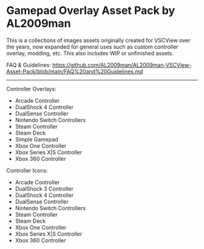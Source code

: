 # Gamepad Overlay Asset Pack by AL2009man

This is a collections of images assets originally created for VSCView over the years, now expanded for general uses such as custom controller overlay, modding, etc. This also includes WIP or unfinished assets.


FAQ & Guidelines: https://github.com/AL2009man/AL2009man-VSCView-Asset-Pack/blob/main/FAQ%20and%20Guidelines.md

---


Controller Overlays: 

* Arcade Controller
* DualShock 4 Controller
* DualSense Controller
* Nintendo Switch Controllers
* Steam Controller
* Steam Deck
* Simple Gamepad
* Xbox One  Controller
* Xbox Series X|S Controller
* Xbox 360 Controller

Controller Icons:

* Arcade Controller
* DualShock 3 Controller
* DualShock 4 Controller
* DualSense Controller
* Nintendo Switch Controllers
* Steam Controller
* Steam Deck
* Xbox One  Controller
* Xbox Series X|S Controller
* Xbox 360 Controller
